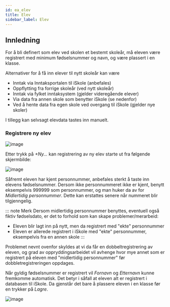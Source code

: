 ```yaml
---
id: ea_elev
title: Elev
sidebar_label: Elev
---
```

## Innledning
For å bli definert som elev ved skolen et bestemt skoleår, må eleven være registrert med minimum fødselsnummer og navn, og være plassert i en klasse.

Alternativer for å få inn elever til nytt skoleår kan være

- Inntak via Inntaksportalen til iSkole (anbefales)
- Oppflytting fra forrige skoleår (ved nytt skoleår)
- Inntak via fylket inntaksystem (gjelder videregående elever)
- Via data fra annen skole som benytter iSkole (se nedenfor)
- Ved å hente data fra egen skole ved overgang til iSkole (gjelder nye skoler)

I tillegg kan selvsagt elevdata tastes inn manuelt.

### Registrere ny elev

![image](https://user-images.githubusercontent.com/80097133/121346113-fbc69300-c925-11eb-92ea-4cf69f1da3bb.png)

Etter trykk på _+Ny..._ kan registrering av ny elev starte ut fra følgende skjermbilde:

![image](https://user-images.githubusercontent.com/80097133/121347490-8b207600-c927-11eb-9b0b-93ef1ea91e18.png)

Såfremt eleven har kjent personnummer, anbefales sterkt å taste inn elevens fødselsnummer. Dersom ikke personnummeret ikke er kjent, benytt eksempelvis 999999 som personnummer, og man huker da av for _Midlertidig personnummer_. Dette kan erstattes senere når nummeret blir tilgjenngelig. 

::: note Merk
Dersom midlertidig personnummer benyttes, eventuell også fiktiv fødselsdato, er det to forhold som kan skape problemer/merarbeid:
- Eleven blir lagt inn på nytt, men da registrert med "ekte" personnummer
- Eleven er allerede registrert i iSkole med "ekte" personnummer, eksempelvis fra en annen skole
:::

Problemet nevnt ovenfor skyldes at vi da får en dobbeltregistrering av eleven, og grad av oppryddingsarbeidet vil avhenge hvor mye annet som er registrert på eleven med "midlertidig personnummer" før dobbletregistreringen oppdages.  

Når gyldig fødselsnummer er registrert vil _Fornavn_ og _Etternavn_ kunne fremkomme automatisk. Det betyr i såfall at eleven alt er registrert i databasen til iSkole. Da gjenstår det bare å plassere eleven i en klasse før en trykker på _Lagre_.
  
![image](https://user-images.githubusercontent.com/80097133/121490719-94681c00-c9d5-11eb-9558-2fdc1c780e7a.png)

